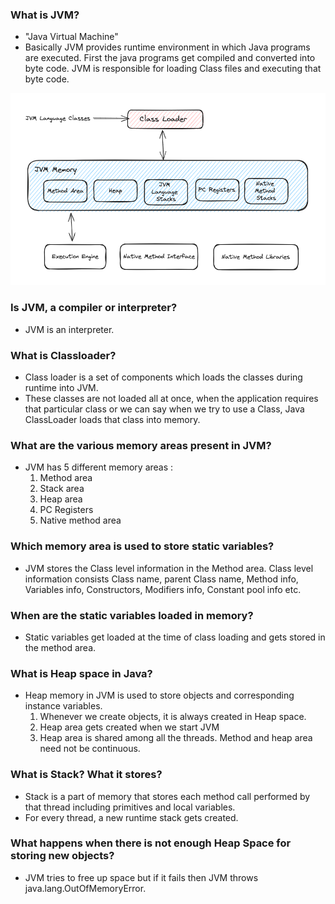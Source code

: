 ### What is JVM?
 - "Java Virtual Machine"
 - Basically JVM provides runtime environment in which Java programs are executed. First the java programs get compiled and converted into byte code. JVM is responsible for loading Class files and executing that byte code.

![arch_diagram](./jvm_architecture.png)

### Is JVM, a compiler or interpreter?
 - JVM is an interpreter.

### What is Classloader?
 - Class loader is a set of components which loads the classes during runtime into JVM.
 - These classes are not loaded all at once, when the application requires that particular class or we can say when we try to use a Class, Java ClassLoader loads that class into memory.

### What are the various memory areas present in JVM?
 - JVM has 5 different memory areas :
    1. Method area
    2. Stack area
    3. Heap area
    4. PC Registers
    5. Native method area
  
### Which memory area is used to store static variables?
 - JVM stores the Class level information in the Method area. Class level information consists Class name, parent Class name, Method info, Variables info, Constructors, Modifiers info, Constant pool info etc.

### When are the static variables loaded in memory?
 - Static variables get loaded at the time of class loading and gets stored in the method area.

### What is Heap space in Java?
 - Heap memory in JVM is used to store objects and corresponding instance variables.
    1. Whenever we create objects, it is always created in Heap space.
    2. Heap area gets created when we start JVM
    3. Heap area is shared among all the threads. Method and heap area need not be continuous.

### What is Stack? What it stores?
 - Stack is a part of memory that stores each method call performed by that thread including primitives and local variables.
 - For every thread, a new runtime stack gets created.

### What happens when there is not enough Heap Space for storing new objects?
 - JVM tries to free up space but if it fails then JVM throws java.lang.OutOfMemoryError.
